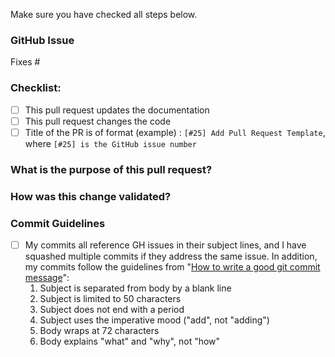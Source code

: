 Make sure you have checked all steps below.

### GitHub Issue
Fixes #<issue>


### Checklist:
<!--- Go over all the following points. Check boxes that apply to this pull request -->
- [ ] This pull request updates the documentation
- [ ] This pull request changes the code
- [ ] Title of the PR is of format (example) : `[#25] Add Pull Request Template`, where `[#25] is the GitHub issue number`

<!-- NOTE: lines that start with < - - ! and end with - - > are comments and will be ignored. -->
<!-- Please include the GitHub issue number in the PR title above. If an issue does not exist, please create one.-->

### What is the purpose of this pull request?
<!-- Please fill in changes proposed in this pull request. -->
<!-- Example: This Pull Request upgrades codebase to spark 3.0.0  -->

### How was this change validated?
<!-- Please add the Command Used, Results Snippet, details on how reviewer/committer can simulate issue & verify the change -->
<!-- Example: In addition to unit-tests, and integration-test, I ran X on the Y cluster and verified the Z output.-->

### Commit Guidelines
- [ ] My commits all reference GH issues in their subject lines, and I have squashed multiple commits if they address the same issue. In addition, my commits follow the guidelines from "[How to write a good git commit message](http://chris.beams.io/posts/git-commit/)":
    1. Subject is separated from body by a blank line
    2. Subject is limited to 50 characters
    3. Subject does not end with a period
    4. Subject uses the imperative mood ("add", not "adding")
    5. Body wraps at 72 characters
    6. Body explains "what" and "why", not "how"

